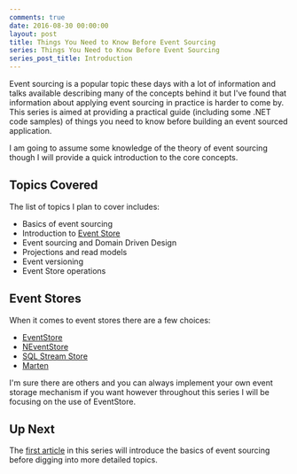```yaml
---
comments: true
date: 2016-08-30 00:00:00
layout: post
title: Things You Need to Know Before Event Sourcing
series: Things You Need to Know Before Event Sourcing
series_post_title: Introduction
---
```


Event sourcing is a popular topic these days with a lot of information and talks available describing many of the concepts behind it but I've found that information about applying event sourcing in practice is harder to come by.  This series is aimed at providing a practical guide (including some .NET code samples) of things you need to know before building an event sourced application.

I am going to assume some knowledge of the theory of event sourcing though I will provide a quick introduction to the core concepts.

## Topics Covered

The list of topics I plan to cover includes:

- Basics of event sourcing
- Introduction to [Event Store](http://geteventstore.com)
- Event sourcing and Domain Driven Design
- Projections and read models
- Event versioning
- Event Store operations

## Event Stores

When it comes to event stores there are a few choices:

- [EventStore](http://geteventstore.com)
- [NEventStore](https://github.com/NEventStore/NEventStore)
- [SQL Stream Store](https://github.com/damianh/SqlStreamStore)
- [Marten](https://github.com/JasperFx/marten)

I'm sure there are others and you can always implement your own event storage mechanism if you want however throughout this series I will be focusing on the use of EventStore.

## Up Next

The [first article](/blog/basics-of-event-sourcing) in this series will introduce the basics of event sourcing before digging into more detailed topics.

